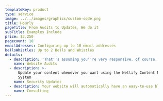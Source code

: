 ```yaml
---
templateKey: product
type: service
image: ../../images/graphics/custom-code.png
title: Hourly
pageTitle: From Audits to Updates, We do it
subTitle: Examples Include
price: $3,250
pagecount: 10
emailAdresses: Configuring up to 10 email addresses
bellsWhistles: Up to 2 Bells and Whistles
details:
  - description: 'That''s assuming you''re very responsive, of course.'
    name: Website Audits
  - description: >-
      Update your content whenever you want using the Netlify Content Management
      System
    name: Security Updates
  - description: Your website will automatically have an easy-to-use blog and contact form.
    name: Consulting
---
```

